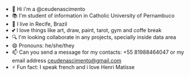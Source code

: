 - 🌱 Hi i'm a @ceudenascimento
- 📚 I'm student of information in Catholic University of Pernambuco
- 📍 I live in Recife, Brazil
- 💕 I love things like art, draw, paint, tarot, gym and coffe break
- 🔍 I'm looking collaborate in any projects, specially inside data area
- 😄 Pronouns: he/she/they
- 📫 Can you send a message for my contacts: +55 81988464047 or my email address ceudenascimento@gmail.com
- ⚡ Fun fact: I speak french and i love Henri Matisse

